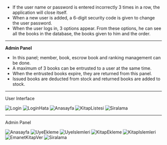 - If the user name or password is entered incorrectly 3 times in a row, the application will close itself.
- When a new user is added, a 6-digit security code is given to change the user password.
- When the user logs in, 3 options appear. From these options, he can see all the books in the database, the books given to him and the order.

-----------------------------------------------------------------------------------------------------------------------------------------------------------------------------------

  **Admin Panel**
- In this panel; member, book, escrow book and ranking management can be done.
- A maximum of 3 books can be entrusted to a user at the same time.
- When the entrusted books expire, they are returned from this panel.
- Issued books are deducted from stock and returned books are added to stock.

-----------------------------------------------------------------------------------------------------------------------------------------------------------------------------------

User Interface

![Login](https://user-images.githubusercontent.com/81382160/126087624-ec427846-5efb-4d14-a7e6-f85efbf0a6d1.png)
![LoginHata](https://user-images.githubusercontent.com/81382160/126087627-2d460294-3ae2-4a88-a838-ee130fba547b.png)
![Anasayfa](https://user-images.githubusercontent.com/81382160/126087633-ddd29914-b067-423f-aa96-9017cab712b4.png)
![KitapListesi](https://user-images.githubusercontent.com/81382160/126087635-a146e21e-be97-4990-9322-d5edae8d97e1.png)
![Siralama](https://user-images.githubusercontent.com/81382160/126087640-97b96c12-0797-4ad6-a4a5-fc084bc951db.png)

-----------------------------------------------------------------------------------------------------------------------------------------------------------------------------------

Admin Panel

![Anasayfa](https://user-images.githubusercontent.com/81382160/126087650-061f1add-ddfc-47a1-ac60-5e1930d74334.png)
![UyeEkleme](https://user-images.githubusercontent.com/81382160/126087665-9f31ba66-2cd5-4508-abc5-95ae53755460.png)
![UyeIslemleri](https://user-images.githubusercontent.com/81382160/126087671-5eaffcbd-f475-42a4-b028-349014d43a7b.png)
![KitapEkleme](https://user-images.githubusercontent.com/81382160/126087674-75e3bf54-4d3b-4a30-adef-f0eba7cd7f46.png)
![KitapIslemleri](https://user-images.githubusercontent.com/81382160/126087676-8df66247-04e7-495b-a5a3-f074e92ae849.png)
![EmanetKitapVer](https://user-images.githubusercontent.com/81382160/126087679-53698748-42e5-42f4-8203-7876e4b8102f.png)
![Siralama](https://user-images.githubusercontent.com/81382160/126087682-d1e0a48e-4268-4f4e-bac9-ee22dad360ec.png)
